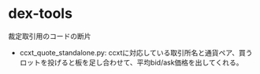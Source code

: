 # dex-tools
裁定取引用のコードの断片
- ccxt_quote_standalone.py: ccxtに対応している取引所名と通貨ペア、買うロットを投げると板を足し合わせて、平均bid/ask価格を出してくれる。
